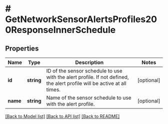 # # GetNetworkSensorAlertsProfiles200ResponseInnerSchedule

## Properties

Name | Type | Description | Notes
------------ | ------------- | ------------- | -------------
**id** | **string** | ID of the sensor schedule to use with the alert profile. If not defined, the alert profile will be active at all times. | [optional]
**name** | **string** | Name of the sensor schedule to use with the alert profile. | [optional]

[[Back to Model list]](../../README.md#models) [[Back to API list]](../../README.md#endpoints) [[Back to README]](../../README.md)
